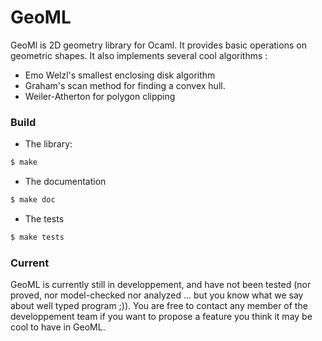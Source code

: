 # GeoML

GeoMl is 2D geometry library for Ocaml. 
It provides basic operations on geometric shapes.
It also implements several cool algorithms :

* Emo Welzl's smallest enclosing disk algorithm
* Graham's scan method for finding a convex hull.
* Weiler-Atherton for polygon clipping


### Build 
- The library: 
```sh
$ make
```
- The documentation 
```sh
$ make doc 
```
- The tests 
```sh
$ make tests
```

### Current
GeoML is currently still in developpement, and have not been tested (nor proved, nor model-checked nor analyzed ... but you know what we say about well typed program ;)).
You are free to contact any member of the developpement team if you want to propose a feature you think it may be cool to have in GeoML.
